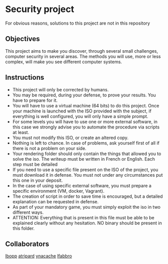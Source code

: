 # Security project
For obvious reasons, solutions to this project are not in this repository


## Objectives

This project aims to make you discover, through several small challenges, computer security in several areas.
The methods you will use, more or less complex, will make you see different computer systems.

## Instructions

* This project will only be corrected by humans.
* You may be required, during your defense, to prove your results. You have to prepare for it.
* You will have to use a virtual machine (64 bits) to do this project. Once your machine is launched with the ISO provided with the subject, if everything is well configured, you will only have a simple prompt.
* For some levels you will have to use one or more external software, in this case we strongly advise you to automate the procedure via scripts at least.
* You must not modify this ISO, or create an altered copy.
* Nothing is left to chance. In case of problems, ask yourself first of all if there is not a problem on your side.
* Your rendering folder should only contain the things that allowed you to solve the iso. The writeup must be written in French or English. Each step must be detailed
* If you need to use a specific file present on the ISO of the project, you must download it in defense. You must not under any circumstances put this one in your deposit.
* In the case of using specific external software, you must prepare a specific environment (VM, docker, Vagrant).
* The creation of script in order to save time is encouraged, but a detailed explanation can be requested in defense.
* As part of your mandatory game, you must simply exploit the iso in two different ways.
* ATTENTION: Everything that is present in this file must be able to be explained clearly without any hesitation. NO binary should be present in this folder.


## Collaborators
[lbopp](https://github.com/lbopp42)
[atripard](https://github.com/Arthur255)
[ynacache](https://github.com/Nacyo)
[lfabbro](https://github.com/Freccia)
